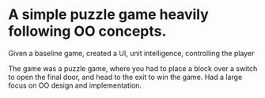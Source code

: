 # A simple puzzle game heavily following OO concepts.
Given a baseline game, created a UI, unit intelligence, controlling the player

The game was a puzzle game, where you had to place a block over a switch to open the final door, and head to the exit to win the game.
Had a large focus on OO design and implementation.
